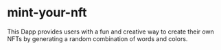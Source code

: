 # mint-your-nft
This Dapp provides users with a fun and creative way to create their own NFTs by generating a random combination of words and colors. 
